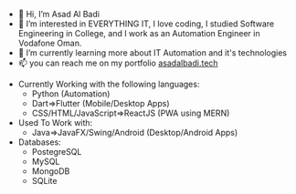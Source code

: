 - 👋 Hi, I’m Asad Al Badi
- 👀 I’m interested in EVERYTHING IT, I love coding, I studied Software Engineering in College, and I work as an Automation Engineer in Vodafone Oman.
- 🌱 I’m currently learning more about IT Automation and it's technologies 
- 📫 you can reach me on my portfolio <a href="https://asadalbadi.tech" target="_blank">asadalbadi.tech</a>
   
<!---
Deava0/Deava0 is a ✨ special ✨ repository because its `README.md` (this file) appears on your GitHub profile.
You can click the Preview link to take a look at your changes.
--->

- Currently Working with the following languages:
   - Python (Automation)
   - Dart=>Flutter (Mobile/Desktop Apps)
   - CSS/HTML/JavaScript=>ReactJS (PWA using MERN)
- Used To Work with:
   - Java=>JavaFX/Swing/Android (Desktop/Android Apps)
- Databases:
   - PostegreSQL
   - MySQL
   - MongoDB
   - SQLite
